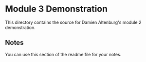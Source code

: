 # Module 3 Demonstration

This directory contains the source for Damien Altenburg's module 2 demonstration.

## Notes

You can use this section of the readme file for your notes.
